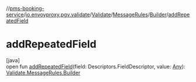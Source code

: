 //[pms-booking-service](../../../../../index.md)/[io.envoyproxy.pgv.validate](../../../index.md)/[Validate](../../index.md)/[MessageRules](../index.md)/[Builder](index.md)/[addRepeatedField](add-repeated-field.md)

# addRepeatedField

[java]\
open fun [addRepeatedField](add-repeated-field.md)(field: Descriptors.FieldDescriptor, value: [Any](https://kotlinlang.org/api/core/kotlin-stdlib/kotlin/-any/index.html)): [Validate.MessageRules.Builder](index.md)